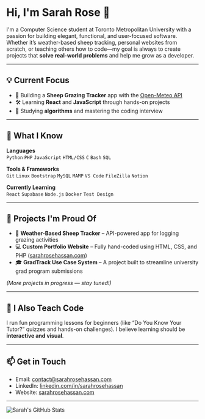 # Hi, I'm Sarah Rose 👋

I'm a Computer Science student at Toronto Metropolitan University with a passion for building elegant, functional, and user-focused software. Whether it’s weather-based sheep tracking, personal websites from scratch, or teaching others how to code—my goal is always to create projects that **solve real-world problems** and help me grow as a developer.

---

## 💡 Current Focus

- 🐑 Building a **Sheep Grazing Tracker** app with the [Open-Meteo API](https://open-meteo.com/)
- 🛠 Learning **React** and **JavaScript** through hands-on projects
- 🔐 Studying **algorithms** and mastering the coding interview

---

## 🧠 What I Know

**Languages**  
`Python` `PHP` `JavaScript` `HTML/CSS` `C` `Bash` `SQL`

**Tools & Frameworks**  
`Git` `Linux` `Bootstrap` `MySQL` `MAMP` `VS Code` `FileZilla` `Notion`

**Currently Learning**  
`React` `Supabase` `Node.js` `Docker` `Test Design`

---

## 🚀 Projects I'm Proud Of

- 🔄 **Weather-Based Sheep Tracker** – API-powered app for logging grazing activities
- 💻 **Custom Portfolio Website** – Fully hand-coded using HTML, CSS, and PHP ([sarahrosehassan.com](https://sarahrosehassan.com))
- 🎓 **GradTrack Use Case System** – A project built to streamline university grad program submissions

*(More projects in progress — stay tuned!)*

---

## 🎥 I Also Teach Code

I run fun programming lessons for beginners (like “Do You Know Your Tutor?” quizzes and hands-on challenges). I believe learning should be **interactive and visual**.

---

## 📫 Get in Touch

- Email: [contact@sarahrosehassan.com](mailto:contact@sarahrosehassan.com)
- LinkedIn: [linkedin.com/in/sarahrosehassan](https://linkedin.com/in/sarahrosehassan)
- Website: [sarahrosehassan.com](https://sarahrosehassan.com)

---

![Sarah's GitHub Stats](https://github-readme-stats.vercel.app/api?username=sarahrosehassan&show_icons=true&theme=default)
